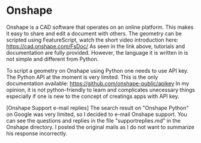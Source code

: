 # Onshape

Onshape is a CAD software that operates on an online platform. This makes it easy to share and edit a document with others. 
The geometry can be scripted using FeatureScript, watch the short video introduction here: https://cad.onshape.com/FsDoc/
As seen in the link above, tutorials and documentation are fully provided. However, the language it is written in is not simple and different from Python.

To script a geometry on Onshape using Python one needs to use API key. The Python API at the moment is very limited. This is the only documentation available: https://github.com/onshape-public/apikey
In my opinion, it is not python-friendly to learn and complicates unecessary things especially if one is new to the concept of creatings apps with API key.

[Onshape Support e-mail replies]
The search result on "Onshape Python" on Google was very limited, so I decided to e-mail Onshape support. You can see the questions and replies in the file "supportreplies.md" in the Onshape directory. I posted the original mails as I do not want to summarize his response incorrectly. 
